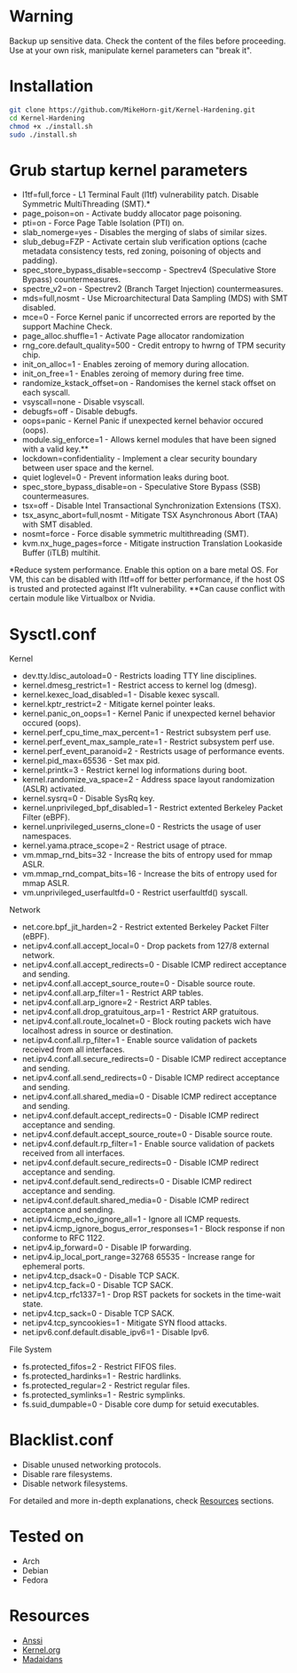 # Warning
Backup up sensitive data. Check the content of the files before proceeding. Use at your own risk, manipulate kernel parameters can "break it".

# Installation
```bash
git clone https://github.com/MikeHorn-git/Kernel-Hardening.git
cd Kernel-Hardening
chmod +x ./install.sh
sudo ./install.sh
```
# Grub startup kernel parameters
* l1tf=full,force                               - L1 Terminal Fault (l1tf) vulnerability patch. Disable Symmetric MultiThreading (SMT).*
* page_poison=on                                - Activate buddy allocator page poisoning.
* pti=on                                        - Force Page Table Isolation (PTI) on.
* slab_nomerge=yes                              - Disables the merging of slabs of similar sizes.
* slub_debug=FZP                                - Activate certain slub verification options (cache metadata consistency tests, red zoning, poisoning of objects and padding).
* spec_store_bypass_disable=seccomp             - Spectrev4 (Speculative Store Bypass) countermeasures.
* spectre_v2=on                                 - Spectrev2 (Branch Target Injection) countermeasures.
* mds=full,nosmt                                - Use Microarchitectural Data Sampling (MDS) with SMT disabled.
* mce=0                                         - Force Kernel panic if uncorrected errors are reported by the support Machine Check.
* page_alloc.shuffle=1                          - Activate Page allocator randomization
* rng_core.default_quality=500                  - Credit entropy to hwrng of TPM security chip.
* init_on_alloc=1                               -  Enables zeroing of memory during allocation.
* init_on_free=1                                -  Enables zeroing of memory during free time.
* randomize_kstack_offset=on                    - Randomises the kernel stack offset on each syscall.
* vsyscall=none                                 - Disable vsyscall.
* debugfs=off                                   - Disable debugfs.
* oops=panic                                    - Kernel Panic if unexpected kernel behavior occured (oops).
* module.sig_enforce=1                          - Allows kernel modules that have been signed with a valid key.**
* lockdown=confidentiality                      - Implement a clear security boundary between user space and the kernel.
* quiet loglevel=0                              - Prevent information leaks during boot.
* spec_store_bypass_disable=on                  - Speculative Store Bypass (SSB) countermeasures.
* tsx=off                                       - Disable Intel Transactional Synchronization Extensions (TSX). 
* tsx_async_abort=full,nosmt                    - Mitigate TSX Asynchronous Abort (TAA) with SMT disabled.
* nosmt=force                                   - Force disable symmetric multithreading (SMT).
* kvm.nx_huge_pages=force                       - Mitigate instruction Translation Lookaside Buffer (iTLB) multihit.
  
*Reduce system performance. Enable this option on a bare metal OS. For VM, this can be disabled with l1tf=off for better performance, if the host OS is trusted and protected against lf1t vulnerability.
**Can cause conflict with certain module like Virtualbox or Nvidia.

# Sysctl.conf
Kernel
* dev.tty.ldisc_autoload=0                      -  Restricts loading TTY line disciplines.
* kernel.dmesg_restrict=1                       -  Restrict access to kernel log (dmesg).
* kernel.kexec_load_disabled=1                  -  Disable kexec syscall.
* kernel.kptr_restrict=2                        -  Mitigate kernel pointer leaks.
* kernel.panic_on_oops=1                        -  Kernel Panic if unexpected kernel behavior occured (oops).
* kernel.perf_cpu_time_max_percent=1            -  Restrict subsystem perf use.
* kernel.perf_event_max_sample_rate=1           -  Restrict subsystem perf use.
* kernel.perf_event_paranoid=2                  -  Restricts usage of performance events.
* kernel.pid_max=65536                          -  Set max pid.
* kernel.printk=3                               -  Restrict kernel log informations during boot.
* kernel.randomize_va_space=2                   -  Address space layout randomization (ASLR) activated.
* kernel.sysrq=0                                -  Disable SysRq key.
* kernel.unprivileged_bpf_disabled=1            -  Restrict extented Berkeley Packet Filter (eBPF).
* kernel.unprivileged_userns_clone=0            -  Restricts the usage of user namespaces.
* kernel.yama.ptrace_scope=2                    -  Restrict usage of ptrace.
* vm.mmap_rnd_bits=32                           -  Increase the bits of entropy used for mmap ASLR.
* vm.mmap_rnd_compat_bits=16                    -  Increase the bits of entropy used for mmap ASLR.
* vm.unprivileged_userfaultfd=0                 -  Restrict userfaultfd() syscall.

Network
* net.core.bpf_jit_harden=2                     -  Restrict extented Berkeley Packet Filter (eBPF).
* net.ipv4.conf.all.accept_local=0              -  Drop packets from 127/8 external network.
* net.ipv4.conf.all.accept_redirects=0          -  Disable ICMP redirect acceptance and sending.
* net.ipv4.conf.all.accept_source_route=0       -  Disable source route.
* net.ipv4.conf.all.arp_filter=1                -  Restrict ARP tables.
* net.ipv4.conf.all.arp_ignore=2                -  Restrict ARP tables.
* net.ipv4.conf.all.drop_gratuitous_arp=1       -  Restrict ARP gratuitous.
* net.ipv4.conf.all.route_localnet=0            -  Block routing packets wich have localhost adress in source or destination.
* net.ipv4.conf.all.rp_filter=1                 -  Enable source validation of packets received from all interfaces.
* net.ipv4.conf.all.secure_redirects=0          -  Disable ICMP redirect acceptance and sending.
* net.ipv4.conf.all.send_redirects=0            -  Disable ICMP redirect acceptance and sending.
* net.ipv4.conf.all.shared_media=0              -  Disable ICMP redirect acceptance and sending.
* net.ipv4.conf.default.accept_redirects=0      -  Disable ICMP redirect acceptance and sending.
* net.ipv4.conf.default.accept_source_route=0   -  Disable source route.
* net.ipv4.conf.default.rp_filter=1             -  Enable source validation of packets received from all interfaces.
* net.ipv4.conf.default.secure_redirects=0      -  Disable ICMP redirect acceptance and sending.
* net.ipv4.conf.default.send_redirects=0        -  Disable ICMP redirect acceptance and sending.
* net.ipv4.conf.default.shared_media=0          -  Disable ICMP redirect acceptance and sending.
* net.ipv4.icmp_echo_ignore_all=1               -  Ignore all ICMP requests.
* net.ipv4.icmp_ignore_bogus_error_responses=1  -  Block response if non conforme to RFC 1122.
* net.ipv4.ip_forward=0                         -  Disable IP forwarding.
* net.ipv4.ip_local_port_range=32768 65535      -  Increase range for ephemeral ports.
* net.ipv4.tcp_dsack=0                          -  Disable TCP SACK.
* net.ipv4.tcp_fack=0                           -  Disable TCP SACK.
* net.ipv4.tcp_rfc1337=1                        -  Drop RST packets for sockets in the time-wait state.
* net.ipv4.tcp_sack=0                           -  Disable TCP SACK.
* net.ipv4.tcp_syncookies=1                     -  Mitigate SYN flood attacks.
* net.ipv6.conf.default.disable_ipv6=1          -  Disable Ipv6.

File System
* fs.protected_fifos=2                          -  Restrict FIFOS files.
* fs.protected_hardinks=1                       -  Restric hardlinks.
* fs.protected_regular=2                        -  Restrict regular files.
* fs.protected_symlinks=1                       -  Restric symplinks.
* fs.suid_dumpable=0                            -  Disable core dump for setuid executables.

# Blacklist.conf
*  Disable unused networking protocols.
*  Disable rare filesystems.
*  Disable network filesystems.

For detailed and more in-depth explanations, check [Resources](https://github.com/MikeHorn-git/Kernel-Hardening#resources) sections.


# Tested on
* Arch
* Debian
* Fedora

# Resources
* [Anssi](https://cyber.gouv.fr/publications/recommandations-de-securite-relatives-un-systeme-gnulinux)
* [Kernel.org](https://www.kernel.org/doc/html/latest/admin-guide/kernel-parameters.html)
* [Madaidans](https://madaidans-insecurities.github.io/guides/linux-hardening.html#kernel)
